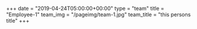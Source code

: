 +++
date = "2019-04-24T05:00:00+00:00"
type = "team"
title = "Employee-1"
team_img = "/pageimg/team-1.jpg"
team_title = "this persons title"
+++